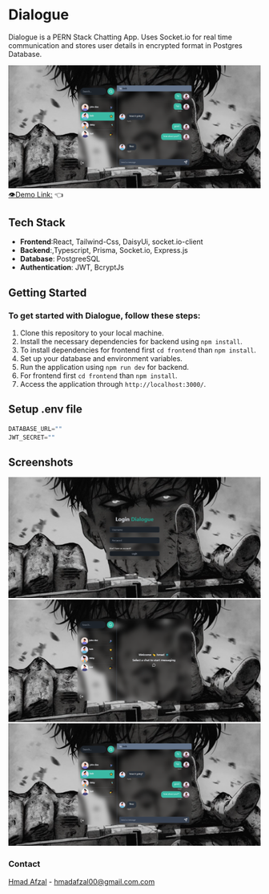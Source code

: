 # Dialogue

Dialogue is a PERN Stack Chatting App. Uses Socket.io for real time communication and stores user details in encrypted format in Postgres Database.

![App SS](/frontend/public/chat.png)
[👁Demo Link:](https://youtu.be/Rvso6qT_pC0) 👈

## Tech Stack
- **Frontend**:React, Tailwind-Css, DaisyUi, socket.io-client
- **Backend**:,Typescript, Prisma, Socket.io, Express.js
- **Database**: PostgreeSQL
- **Authentication**: JWT, BcryptJs



## Getting Started
### To get started with Dialogue, follow these steps:

1. Clone this repository to your local machine.
2. Install the necessary dependencies for backend using `npm install`.
3. To install dependencies for frontend first `cd frontend` than `npm install`.
4. Set up your database and environment variables.
5. Run the application using `npm run dev` for backend.
6. For frontend first `cd frontend` than `npm install`.
7. Access the application through `http://localhost:3000/`.

## Setup .env file

```js
DATABASE_URL=""
JWT_SECRET=""
```

## Screenshots

![App SS](/frontend/public/auth.png)
![App SS](/frontend/public/home.png)
![App SS](/frontend/public/chat.png)




### Contact
[Hmad Afzal](https://hmadafzal.vercel.app/) - hmadafzal00@gmail.com.com